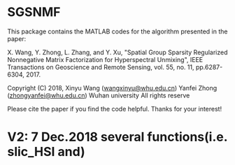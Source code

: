 # SGSNMF

This package contains the MATLAB codes for the algorithm presented in the paper:

X. Wang, Y. Zhong, L. Zhang, and Y. Xu, "Spatial Group Sparsity Regularized Nonnegative
Matrix Factorization for Hyperspectral Unmixing", IEEE Transactions on Geoscience and
Remote Sensing, vol. 55, no. 11, pp.6287-6304, 2017.

Copyright (C) 2018, Xinyu Wang (wangxinyu@whu.edu.cn)
                    Yanfei Zhong (zhongyanfei@whu.edu.cn)
                    Wuhan university
                    All rights reserve

Please cite the paper if you find the code helpful. Thanks for your interest!


# V2:  7 Dec.2018 several functions(i.e. slic_HSI and)

